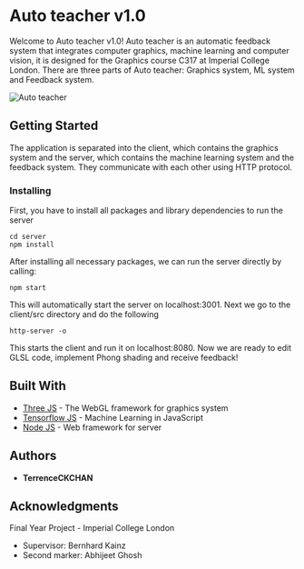 # Auto teacher v1.0

Welcome to Auto teacher v1.0! Auto teacher is an automatic feedback system that integrates computer graphics, machine learning and computer vision, it is designed for the Graphics course C317 at Imperial College London. There are three parts of Auto teacher: Graphics system, ML system and Feedback system.

![Auto teacher](https://github.com/TerrenceCKCHAN/Auto-teacher/blob/master/UIdisplay.png)

## Getting Started
The application is separated into the client, which contains the graphics system and the server, which contains the machine learning system and the feedback system. They communicate with each other using HTTP protocol.

### Installing

First, you have to install all packages and library dependencies to run the server

```
cd server
npm install
```

After installing all necessary packages, we can run the server directly by calling:

```
npm start
```
This will automatically start the server on localhost:3001. Next we go to the client/src directory and do the following

```
http-server -o
```
This starts the client and run it on localhost:8080. Now we are ready to edit GLSL code, implement Phong shading and receive feedback!


## Built With

* [Three JS](https://threejs.org/) - The WebGL framework for graphics system
* [Tensorflow JS](https://www.tensorflow.org/js) - Machine Learning in JavaScript
* [Node JS](https://nodejs.org/en/) - Web framework for server

## Authors

* **TerrenceCKCHAN**

## Acknowledgments

Final Year Project - Imperial College London
* Supervisor: Bernhard Kainz
* Second marker: Abhijeet Ghosh
